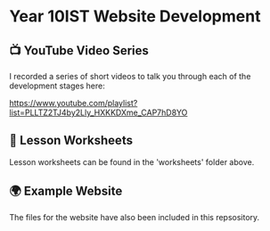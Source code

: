 # Year 10IST Website Development 

## 📺 YouTube Video Series
I recorded a series of short videos to talk you through each of the development stages here:

https://www.youtube.com/playlist?list=PLLTZ2TJ4by2Lly_HXKKDXme_CAP7hD8YO

## 📃 Lesson Worksheets
Lesson worksheets can be found in the 'worksheets' folder above. 

## 🌍 Example Website
The files for the website have also been included in this repsository.
